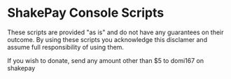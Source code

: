 # ShakePay Console Scripts

These scripts are provided "as is" and do not have any guarantees on their outcome. By using these scripts you acknowledge this disclamer and assume full responsibility of using them.

If you wish to donate, send any amount other than $5 to domi167 on shakepay
